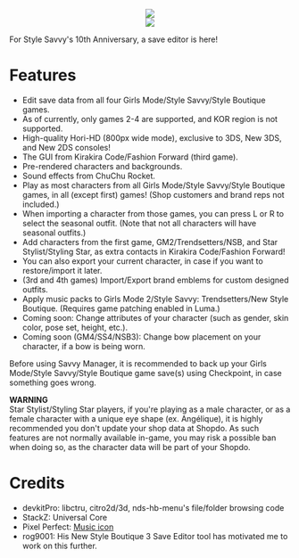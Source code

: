 <p align="center">
 <img src="https://github.com/RocketRobz/SavvyManager/blob/master/resources/title.png"><br>
  <a href="https://gbatemp.net/threads/release-savvy-manager-girls-mode-style-savvy-style-boutique-save-editor.553576/">
   <img src="https://img.shields.io/badge/GBATemp-Thread-blue.svg">
  </a>
</p>
For Style Savvy's 10th Anniversary, a save editor is here!

# Features

* Edit save data from all four Girls Mode/Style Savvy/Style Boutique games.
* As of currently, only games 2-4 are supported, and KOR region is not supported.
* High-quality Hori-HD (800px wide mode), exclusive to 3DS, New 3DS, and New 2DS consoles!
* The GUI from Kirakira Code/Fashion Forward (third game).
* Pre-rendered characters and backgrounds.
* Sound effects from ChuChu Rocket.
* Play as most characters from all Girls Mode/Style Savvy/Style Boutique games, in all (except first) games!     (Shop customers and brand reps not included.)
* When importing a character from those games, you can press L or R to select the seasonal outfit.     (Note that not all characters will have seasonal outfits.)
* Add characters from the first game, GM2/Trendsetters/NSB, and Star Stylist/Styling Star, as extra contacts in Kirakira Code/Fashion Forward!
* You can also export your current character, in case if you want to restore/import it later.
* (3rd and 4th games) Import/Export brand emblems for custom designed outfits.
* Apply music packs to Girls Mode 2/Style Savvy: Trendsetters/New Style Boutique. (Requires game patching enabled in Luma.)
* Coming soon: Change attributes of your character (such as gender, skin color, pose set, height, etc.).
* Coming soon (GM4/SS4/NSB3): Change bow placement on your character, if a bow is being worn.

Before using Savvy Manager, it is recommended to back up your Girls Mode/Style Savvy/Style Boutique game save(s) using Checkpoint, in case something goes wrong.

**WARNING**     
Star Stylist/Styling Star players, if you're playing as a male character, or as a female character with a unique eye shape (ex. Angélique), it is highly recommended you don't update your shop data at Shopdo.
As such features are not normally available in-game, you may risk a possible ban when doing so, as the character data will be part of your Shopdo.

# Credits
* devkitPro: libctru, citro2d/3d, nds-hb-menu's file/folder browsing code
* StackZ: Universal Core
* Pixel Perfect: [Music icon](https://www.flaticon.com/free-icon/musical-note_727218)
* rog9001: His New Style Boutique 3 Save Editor tool has motivated me to work on this further.
